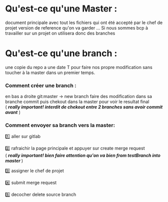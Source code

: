 # Qu'est-ce qu'une Master :

document principale avec tout les fichiers qui ont été accepté par le chef de projet 
version de reference qu'on va garder ... Si nous sommes bcp à travailler sur un projet
on utilisera donc des branches 

# Qu'est-ce qu'une branch :

une copie du repo a une date T pour faire nos propre modification sans toucher à la master dans un premier temps.

 
### Comment créer une branch :

en bas a droite git:master -> new branch
faire des modification dans sa branche commit puis chekout dans la master pour voir le resultat final <br/>
( <strong><em>really important! interdit de chekout entre 2 branches sans avoir commit avant</em></strong> )

### Comment envoyer sa branch vers la master:

:one: aller sur gitlab

:two: rafraichir la page principale et appuyer sur create merge request<br/>
( <strong><em>really important! bien faire attention qu'on va bien from testBranch into master </em></strong> )

:three: assigner le chef de projet 

:four: submit merge request

:five: decocher delete source branch


